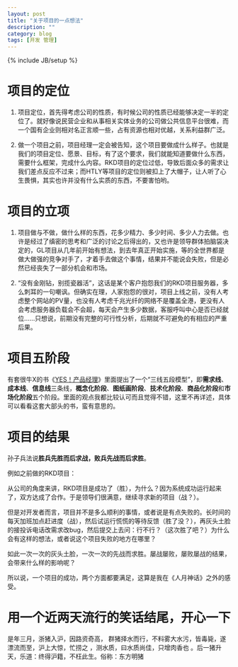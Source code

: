```yaml
---
layout: post
title: "关于项目的一点想法"
description: ""
category: blog
tags: [开发 管理]
---
```

{% include JB/setup %}
# 项目的定位

1.  项目定位，首先得考虑公司的性质，有时候公司的性质已经能够决定一半的定位了。就好像说民营企业和从事相关实体业务的公司做公共信息平台很难，而一个国有企业则相对名正言顺一些，占有资源也相对优越，关系利益群广泛。

2.  做一个项目之前，项目经理一定会被告知，这个项目要做成什么样子。也就是我们的项目定位、愿景、目标，有了这个要求，我们就能知道要做什么东西，需要什么框架，完成什么内容。RKD项目的定位过低，导致后面众多的需求让我们差点反应不过来；而HTLY等项目的定位则被扣上了大帽子，让人听了心生畏惧，其实也许并没有什么实质的东西，不要害怕哟。

# 项目的立项

1.  项目做与不做，做什么样的东西，花多少精力、多少时间、多少人力去做。也许是经过了缜密的思考和广泛的讨论之后得出的，又也许是领导群体拍脑袋决定的，GL项目从几年前开始有想法，到去年真正开始实施，等的全世界都是做大做强的竞争对手了，才着手去做这个事情，结果并不能说会失败，但是必然已经丧失了一部分机会和市场。

2.  “没有金刚钻，别揽瓷器活”，这话是某个客户抱怨我们的RKD项目服务器，多么刺耳的一句嘲讽。但确实在理，人家抱怨的很对，项目上线之前，没有人考虑整个网站的PV量，也没有人考虑千兆光纤的网络不是覆盖全港，更没有人会考虑服务器负载会不会超，每天会产生多少数据，客服呼叫中心是否已经就位……只想说，前期没有完整的可行性分析，后期就不可避免的有相应的严重后果。

# 项目五阶段

有套很牛X的书《[YES！产品经理](http://book.douban.com/subject/6838110/)》里面提出了一个“三线五段模型”，即**需求线**、**成本线**、**信息线**三条线，**概念化阶段**、**图纸画阶段**、**技术化阶段**、**商品化阶段**和**市场化阶段**五个阶段。里面的观点我都比较认可而且觉得不错，这里不再详述，具体可以看看这套大部头的书，蛮有意思的。

# 项目的结果

孙子兵法说**胜兵先胜而后求战，败兵先战而后求胜**。

例如之前做的RKD项目：

从公司的角度来讲，RKD项目是成功了（胜），为什么？因为系统成功运行起来了，双方达成了合作。于是领导们很满意，继续寻求新的项目（战？）。

但是对开发者而言，项目并不是多么顺利的事情，或者说是有点失败的。长时间的每天加班加点赶进度（战），然后试运行慌慌的等待反馈（胜了没？），再灰头土脸的接投诉电话改需求改bug，然后提交上去问：行不行？（这次胜了吧？）为什么会有这样的想法，或者说这个项目失败的地方在哪里？

如此一次一次的灰头土脸，一次一次的先战而求胜。屡战屡败，屡败屡战的结果，会带来什么样的影响呢？

所以说，一个项目的成功，两个方面都要满足，这算是我在《人月神话》之外的感受。

# 用一个近两天流行的笑话结尾，开心一下

是年三月，浙猪入沪，因路资奇高， 群猪择水而行，不料雾大水污，皆毒毙，遂漂流而至，沪上大惊，忙捞之 ，测水质，曰水质尚佳，只增肉香也 。后一猪升天，乐道：终得沪籍，不枉此生。俗称：东方明猪
